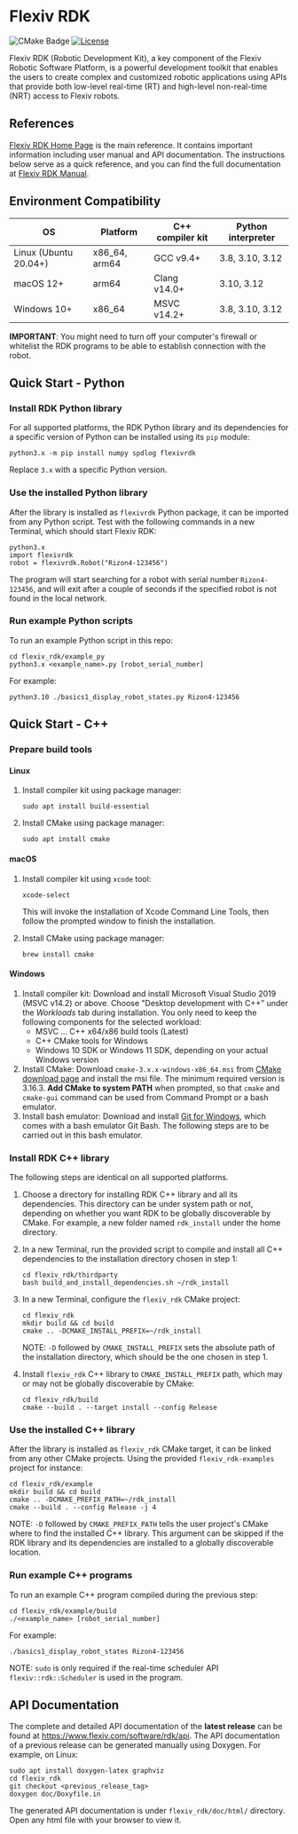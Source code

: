 # Flexiv RDK

![CMake Badge](https://github.com/flexivrobotics/flexiv_rdk/actions/workflows/cmake.yml/badge.svg)
[![License](https://img.shields.io/badge/License-Apache%202.0-blue.svg)](https://www.apache.org/licenses/LICENSE-2.0.html)

Flexiv RDK (Robotic Development Kit), a key component of the Flexiv Robotic Software Platform, is a powerful development toolkit that enables the users to create complex and customized robotic applications using APIs that provide both low-level real-time (RT) and high-level non-real-time (NRT) access to Flexiv robots.

## References

[Flexiv RDK Home Page](https://www.flexiv.com/software/rdk) is the main reference. It contains important information including user manual and API documentation. The instructions below serve as a quick reference, and you can find the full documentation at [Flexiv RDK Manual](https://www.flexiv.com/software/rdk/manual).

## Environment Compatibility

| **OS**                | **Platform**  | **C++ compiler kit** | **Python interpreter** |
| --------------------- | ------------- | -------------------- | ---------------------- |
| Linux (Ubuntu 20.04+) | x86_64, arm64 | GCC   v9.4+          | 3.8, 3.10, 3.12        |
| macOS 12+             | arm64         | Clang v14.0+         | 3.10, 3.12             |
| Windows 10+           | x86_64        | MSVC  v14.2+         | 3.8, 3.10, 3.12        |

**IMPORTANT**: You might need to turn off your computer's firewall or whitelist the RDK programs to be able to establish connection with the robot.

## Quick Start - Python

### Install RDK Python library

For all supported platforms, the RDK Python library and its dependencies for a specific version of Python can be installed using its `pip` module:

    python3.x -m pip install numpy spdlog flexivrdk

Replace `3.x` with a specific Python version.

### Use the installed Python library

After the library is installed as ``flexivrdk`` Python package, it can be imported from any Python script. Test with the following commands in a new Terminal, which should start Flexiv RDK:

    python3.x
    import flexivrdk
    robot = flexivrdk.Robot("Rizon4-123456")

The program will start searching for a robot with serial number `Rizon4-123456`, and will exit after a couple of seconds if the specified robot is not found in the local network.

### Run example Python scripts

To run an example Python script in this repo:

    cd flexiv_rdk/example_py
    python3.x <example_name>.py [robot_serial_number]

For example:

    python3.10 ./basics1_display_robot_states.py Rizon4-123456

## Quick Start - C++

### Prepare build tools

#### Linux

1. Install compiler kit using package manager:

       sudo apt install build-essential

2. Install CMake using package manager:

       sudo apt install cmake

#### macOS

1. Install compiler kit using `xcode` tool:

       xcode-select 

   This will invoke the installation of Xcode Command Line Tools, then follow the prompted window to finish the installation.

2. Install CMake using package manager:

       brew install cmake

#### Windows

1. Install compiler kit: Download and install Microsoft Visual Studio 2019 (MSVC v14.2) or above. Choose "Desktop development with C++" under the *Workloads* tab during installation. You only need to keep the following components for the selected workload:
   * MSVC ... C++ x64/x86 build tools (Latest)
   * C++ CMake tools for Windows
   * Windows 10 SDK or Windows 11 SDK, depending on your actual Windows version
2. Install CMake: Download ``cmake-3.x.x-windows-x86_64.msi`` from [CMake download page](https://cmake.org/download/) and install the msi file. The minimum required version is 3.16.3. **Add CMake to system PATH** when prompted, so that ``cmake`` and ``cmake-gui`` command can be used from Command Prompt or a bash emulator.
3. Install bash emulator: Download and install [Git for Windows](https://git-scm.com/download/win/), which comes with a bash emulator Git Bash. The following steps are to be carried out in this bash emulator.

### Install RDK C++ library

The following steps are identical on all supported platforms.

1. Choose a directory for installing RDK C++ library and all its dependencies. This directory can be under system path or not, depending on whether you want RDK to be globally discoverable by CMake. For example, a new folder named ``rdk_install`` under the home directory.
2. In a new Terminal, run the provided script to compile and install all C++ dependencies to the installation directory chosen in step 1:

       cd flexiv_rdk/thirdparty
       bash build_and_install_dependencies.sh ~/rdk_install

3. In a new Terminal, configure the ``flexiv_rdk`` CMake project:

       cd flexiv_rdk
       mkdir build && cd build
       cmake .. -DCMAKE_INSTALL_PREFIX=~/rdk_install

   NOTE: ``-D`` followed by ``CMAKE_INSTALL_PREFIX`` sets the absolute path of the installation directory, which should be the one chosen in step 1.

4. Install ``flexiv_rdk`` C++ library to ``CMAKE_INSTALL_PREFIX`` path, which may or may not be globally discoverable by CMake:

       cd flexiv_rdk/build
       cmake --build . --target install --config Release

### Use the installed C++ library

After the library is installed as ``flexiv_rdk`` CMake target, it can be linked from any other CMake projects. Using the provided `flexiv_rdk-examples` project for instance:

    cd flexiv_rdk/example
    mkdir build && cd build
    cmake .. -DCMAKE_PREFIX_PATH=~/rdk_install
    cmake --build . --config Release -j 4

NOTE: ``-D`` followed by ``CMAKE_PREFIX_PATH`` tells the user project's CMake where to find the installed C++ library. This argument can be skipped if the RDK library and its dependencies are installed to a globally discoverable location.

### Run example C++ programs

To run an example C++ program compiled during the previous step:

    cd flexiv_rdk/example/build
    ./<example_name> [robot_serial_number]

For example:

    ./basics1_display_robot_states Rizon4-123456

NOTE: ``sudo`` is only required if the real-time scheduler API ``flexiv::rdk::Scheduler`` is used in the program.

## API Documentation

The complete and detailed API documentation of the **latest release** can be found at https://www.flexiv.com/software/rdk/api. The API documentation of a previous release can be generated manually using Doxygen. For example, on Linux:

    sudo apt install doxygen-latex graphviz
    cd flexiv_rdk
    git checkout <previous_release_tag>
    doxygen doc/Doxyfile.in

The generated API documentation is under ``flexiv_rdk/doc/html/`` directory. Open any html file with your browser to view it.
